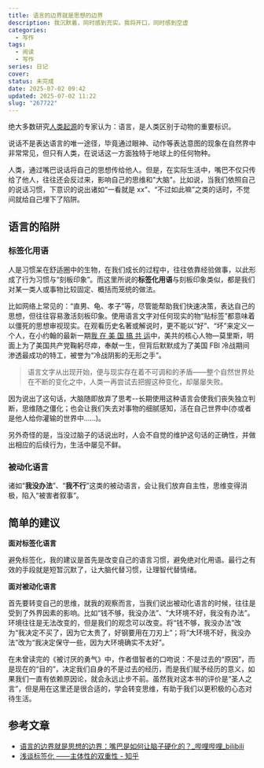 ```yaml
---
title: 语言的边界就是思想的边界
description: 我沉默着，同时感到充实。我将开口，同时感到空虚
categories:
  - 写作
tags:
  - 阅读
  - 写作
series: 日记
cover:
status: 未完成
date: 2025-07-02 09:42
updated: 2025-07-02 11:22
slug: "267722"
---
```


绝大多数研究[人类起源](https://baike.baidu.com/item/%E4%BA%BA%E7%B1%BB%E8%B5%B7%E6%BA%90/351780?fromModule=lemma_inlink)的专家认为：语言，是人类区别于动物的重要标识。

说话不是表达语言的唯一途径，毕竟通过眼神、动作等表达意图的现象在自然界中非常常见，但只有人类，在说话这一方面独特于地球上的任何物种。

人类，通过嘴巴说话将自己的思想传给他人。但是，在实际生活中，嘴巴不仅只传给了他人，往往还会反过来，影响自己的思维和"大脑"。比如说，当我们依照自己的说话习惯，下意识的说出诸如“一看就是 xx”、“不过如此嘛”之类的话时，不觉间就给自己埋下了陷阱。

## 语言的陷阱

### 标签化用语

人是习惯呆在舒适圈中的生物，在我们成长的过程中，往往依靠经验做事，以此形成了行为习惯与“刻板印象”。而这里所说的**标签化用语**与刻板印象类似，都是我们对某一类人或事物比较固定、概括而笼统的做法。

比如网络上常见的：“直男、龟、孝子”等，尽管能帮助我们快速决策，表达自己的思想，但往往容易激活刻板印象。使用语言文字对任何现实的物“贴标签”都意味着以僵死的思想审视现实。在观看历史名著或解说时，更不能以“好”、“坏”来定义一个人，在小约翰的最新一期[我 在 美 国 搞 共 运](https://www.bilibili.com/video/BV17D3wzjEwY/?spm_id_from=333.337.search-card.all.click)中，美共的核心人物—莫里斯，明面上为了美国共产党鞠躬尽瘁，奉献一生，但背后默默成为了美国 FBI 冷战期间渗透最成功的特工，被誉为“冷战阴影的无形之手”。

> 语言文字从出现开始，便与现实存在着不可调和的矛盾——整个自然世界处在不断的变化之中，人类一再尝试去把握这种变化，却屡屡失败。
>  

因为说出了这句话，大脑随即放弃了思考--长期使用这种语言会使我们丧失独立判断，思维随之僵化；也会让我们失去对事物的细腻感知，活在自己世界中(亦或者是他人给你灌输的世界中......)。

另外奇怪的是，当没过脑子的话说出时，人会不自觉的维护这句话的正确性，并做出相应的后续行为，生活中屡见不鲜。

### 被动化语言

诸如“**我没办法**”、“**我不行**”这类的被动语言，会让我们放弃自主性，思维变得消极，陷入“被害者叙事”。

## 简单的建议
**面对标签化语言**

避免标签化，我的建议是首先是改变自己的语言习惯，避免绝对化用语。最行之有效的手段就是短暂沉默了，让大脑代替习惯，让理智代替情绪。

**面对被动化语言**

首先要转变自己的思维，就我的观察而言，当我们说出被动化语言的时候，往往是受到了外界因素的影响。比如“钱不够，我没办法”、“大环境不好，我没有办法”。环境往往是无法改变的，但是我们的观念可以改变。将“钱不够，我没办法”改为“我决定不买了，因为它太贵了，好钢要用在刀刃上”；将“大环境不好，我没办法”改为“我决定保守一些，因为大环境确实不太好”。

在未曾读完的《被讨厌的勇气》中，作者借智者的口吻说：不是过去的“原因”，而是现在的“目的”，决定我们自身的不是过去的经历，而是我们赋予经历的意义，如果我们一直有依赖原因论，就会永远止步不前。虽然我对这本书的评价是“圣人之言”，但是用在这里还是很合适的，学会转变思维，有助于我们以更积极的心态对待生活。

 ## 参考文章

- [语言的边界就是思想的边界：嘴巴是如何让脑子硬化的？_哔哩哔哩_bilibili](https://www.bilibili.com/video/BV1CsJPznER1/?spm_id_from=333.1391.0.0)
-  [浅谈标签化 ——主体性的双重性 - 知乎](https://zhuanlan.zhihu.com/p/384062575)
